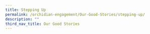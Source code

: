 ```yaml
---
title: Stepping Up
permalink: /orchidian-engagement/Our-Good-Stories/stepping-up/
description: ""
third_nav_title: Our Good Stories
---
```

